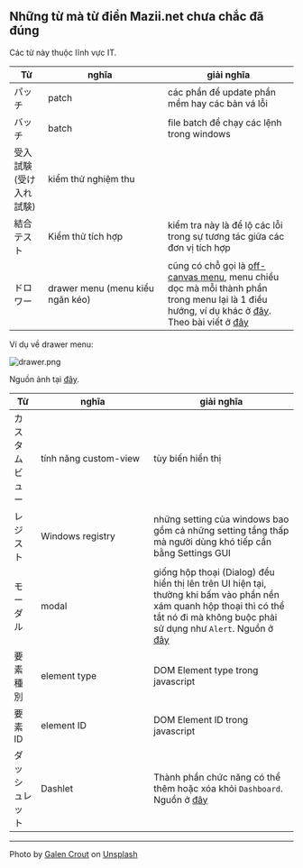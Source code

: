 ## Những từ mà từ điển Mazii.net chưa chắc đã đúng

Các từ này thuộc lĩnh vực IT.

Từ | <div style="width: 184px">nghĩa</div> | giải nghĩa
---|---|---
パッチ | patch | các phần để update phần mềm hay các bản vá lỗi
バッチ | batch | file batch để chạy các lệnh trong windows
受入試験(受け入れ試験) | kiểm thử nghiệm thu |
結合テスト | Kiểm thử tích hợp | kiểm tra này là để lộ các lỗi trong sự tương tác giữa các đơn vị tích hợp
ドロワー | drawer menu (menu kiểu ngăn kéo) | cũng có chỗ gọi là [off-canvas menu](https://www.w3schools.com/howto/howto_js_off-canvas.asp), menu chiều dọc mà mỗi thành phần trong menu lại là 1 điều hướng, ví dụ khác ở [đây](https://material.io/components/navigation-drawer). Theo bài viết ở [đây](https://accessible-usable.net/2018/02/entry_180201.html)

Ví dụ về drawer menu:


![drawer.png](https://cdn.hashnode.com/res/hashnode/image/upload/v1615318972298/QSDpbRkvO.png)

Nguồn ảnh tại [đây](https://material.io/components/navigation-drawer).

Từ | <div style="width: 184px">nghĩa</div> | giải nghĩa
---|---|---
カスタムビュー | tính năng custom-view | tùy biến hiển thị
レジスト | Windows registry | những setting của windows bao gồm cả những setting tầng thấp mà người dùng khó tiếp cần bằng Settings GUI
モーダル | modal | giống hộp thoại (Dialog) đều hiển thị lên trên UI hiện tại, thường khi bấm vào phần nền xám quanh hộp thoại thì có thể tắt nó đi mà không buộc phải sử dụng như `Alert`. Nguồn ở [đây](https://ux.stackexchange.com/questions/90336/whats-the-difference-between-a-modal-popup-popover-and-lightbox)
要素種別 | element type | DOM Element type trong javascript
要素ID | element ID | DOM Element ID trong javascript
ダッシュレット | Dashlet | Thành phần chức năng có thể thêm hoặc xóa khỏi `Dashboard`. Nguồn ở [đây](https://www.ibm.com/support/knowledgecenter/SSGTJF/developing/WUF_AboutDashboardsDashletsAndRegistries.html)

---

Photo by <a href="https://unsplash.com/@galen_crout?utm_source=unsplash&utm_medium=referral&utm_content=creditCopyText">Galen Crout</a> on <a href="https://unsplash.com/s/photos/japanese?utm_source=unsplash&utm_medium=referral&utm_content=creditCopyText">Unsplash</a>
